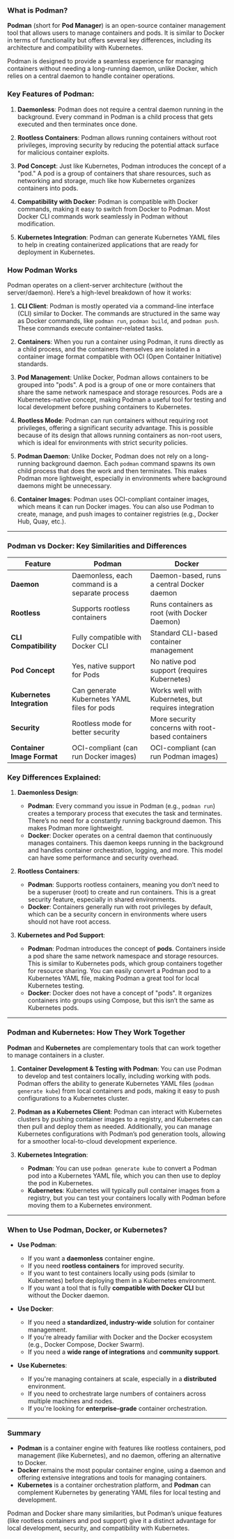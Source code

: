 ### **What is Podman?**

**Podman** (short for **Pod Manager**) is an open-source container management tool that allows users to manage containers and pods. It is similar to Docker in terms of functionality but offers several key differences, including its architecture and compatibility with Kubernetes.

Podman is designed to provide a seamless experience for managing containers without needing a long-running daemon, unlike Docker, which relies on a central daemon to handle container operations.

### **Key Features of Podman**:
1. **Daemonless**: Podman does not require a central daemon running in the background. Every command in Podman is a child process that gets executed and then terminates once done.
   
2. **Rootless Containers**: Podman allows running containers without root privileges, improving security by reducing the potential attack surface for malicious container exploits.

3. **Pod Concept**: Just like Kubernetes, Podman introduces the concept of a "pod." A pod is a group of containers that share resources, such as networking and storage, much like how Kubernetes organizes containers into pods.

4. **Compatibility with Docker**: Podman is compatible with Docker commands, making it easy to switch from Docker to Podman. Most Docker CLI commands work seamlessly in Podman without modification.

5. **Kubernetes Integration**: Podman can generate Kubernetes YAML files to help in creating containerized applications that are ready for deployment in Kubernetes.

### **How Podman Works**

Podman operates on a client-server architecture (without the server/daemon). Here’s a high-level breakdown of how it works:

1. **CLI Client**: Podman is mostly operated via a command-line interface (CLI) similar to Docker. The commands are structured in the same way as Docker commands, like `podman run`, `podman build`, and `podman push`. These commands execute container-related tasks.

2. **Containers**: When you run a container using Podman, it runs directly as a child process, and the containers themselves are isolated in a container image format compatible with OCI (Open Container Initiative) standards.

3. **Pod Management**: Unlike Docker, Podman allows containers to be grouped into "pods". A pod is a group of one or more containers that share the same network namespace and storage resources. Pods are a Kubernetes-native concept, making Podman a useful tool for testing and local development before pushing containers to Kubernetes.

4. **Rootless Mode**: Podman can run containers without requiring root privileges, offering a significant security advantage. This is possible because of its design that allows running containers as non-root users, which is ideal for environments with strict security policies.

5. **Podman Daemon**: Unlike Docker, Podman does not rely on a long-running background daemon. Each `podman` command spawns its own child process that does the work and then terminates. This makes Podman more lightweight, especially in environments where background daemons might be unnecessary.

6. **Container Images**: Podman uses OCI-compliant container images, which means it can run Docker images. You can also use Podman to create, manage, and push images to container registries (e.g., Docker Hub, Quay, etc.).

---

### **Podman vs Docker: Key Similarities and Differences**

| Feature                     | Podman                                      | Docker                                     |
|-----------------------------|---------------------------------------------|--------------------------------------------|
| **Daemon**                  | Daemonless, each command is a separate process | Daemon-based, runs a central Docker daemon |
| **Rootless**                | Supports rootless containers                | Runs containers as root (with Docker Daemon) |
| **CLI Compatibility**       | Fully compatible with Docker CLI            | Standard CLI-based container management    |
| **Pod Concept**             | Yes, native support for Pods                | No native pod support (requires Kubernetes) |
| **Kubernetes Integration**  | Can generate Kubernetes YAML files for pods | Works well with Kubernetes, but requires integration |
| **Security**                | Rootless mode for better security           | More security concerns with root-based containers |
| **Container Image Format**  | OCI-compliant (can run Docker images)       | OCI-compliant (can run Podman images)      |

### **Key Differences Explained**:
1. **Daemonless Design**:
   - **Podman**: Every command you issue in Podman (e.g., `podman run`) creates a temporary process that executes the task and terminates. There’s no need for a constantly running background daemon. This makes Podman more lightweight.
   - **Docker**: Docker operates on a central daemon that continuously manages containers. This daemon keeps running in the background and handles container orchestration, logging, and more. This model can have some performance and security overhead.

2. **Rootless Containers**:
   - **Podman**: Supports rootless containers, meaning you don’t need to be a superuser (root) to create and run containers. This is a great security feature, especially in shared environments.
   - **Docker**: Containers generally run with root privileges by default, which can be a security concern in environments where users should not have root access.

3. **Kubernetes and Pod Support**:
   - **Podman**: Podman introduces the concept of **pods**. Containers inside a pod share the same network namespace and storage resources. This is similar to Kubernetes pods, which group containers together for resource sharing. You can easily convert a Podman pod to a Kubernetes YAML file, making Podman a great tool for local Kubernetes testing.
   - **Docker**: Docker does not have a concept of "pods". It organizes containers into groups using Compose, but this isn’t the same as Kubernetes pods.

---

### **Podman and Kubernetes: How They Work Together**

**Podman** and **Kubernetes** are complementary tools that can work together to manage containers in a cluster.

1. **Container Development & Testing with Podman**: You can use Podman to develop and test containers locally, including working with pods. Podman offers the ability to generate Kubernetes YAML files (`podman generate kube`) from local containers and pods, making it easy to push configurations to a Kubernetes cluster.

2. **Podman as a Kubernetes Client**: Podman can interact with Kubernetes clusters by pushing container images to a registry, and Kubernetes can then pull and deploy them as needed. Additionally, you can manage Kubernetes configurations with Podman’s pod generation tools, allowing for a smoother local-to-cloud development experience.

3. **Kubernetes Integration**:
   - **Podman**: You can use `podman generate kube` to convert a Podman pod into a Kubernetes YAML file, which you can then use to deploy the pod in Kubernetes. 
   - **Kubernetes**: Kubernetes will typically pull container images from a registry, but you can test your containers locally with Podman before moving them to a Kubernetes environment.

---

### **When to Use Podman, Docker, or Kubernetes?**

- **Use Podman**:
  - If you want a **daemonless** container engine.
  - If you need **rootless containers** for improved security.
  - If you want to test containers locally using pods (similar to Kubernetes) before deploying them in a Kubernetes environment.
  - If you want a tool that is fully **compatible with Docker CLI** but without the Docker daemon.

- **Use Docker**:
  - If you need a **standardized, industry-wide** solution for container management.
  - If you're already familiar with Docker and the Docker ecosystem (e.g., Docker Compose, Docker Swarm).
  - If you need a **wide range of integrations** and **community support**.

- **Use Kubernetes**:
  - If you're managing containers at scale, especially in a **distributed** environment.
  - If you need to orchestrate large numbers of containers across multiple machines and nodes.
  - If you're looking for **enterprise-grade** container orchestration.

---

### **Summary**

- **Podman** is a container engine with features like rootless containers, pod management (like Kubernetes), and no daemon, offering an alternative to Docker.
- **Docker** remains the most popular container engine, using a daemon and offering extensive integrations and tools for managing containers.
- **Kubernetes** is a container orchestration platform, and **Podman** can complement Kubernetes by generating YAML files for local testing and development.

Podman and Docker share many similarities, but Podman’s unique features (like rootless containers and pod support) give it a distinct advantage for local development, security, and compatibility with Kubernetes.